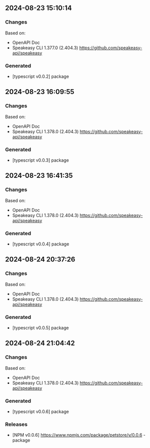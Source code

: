 

## 2024-08-23 15:10:14
### Changes
Based on:
- OpenAPI Doc  
- Speakeasy CLI 1.377.0 (2.404.3) https://github.com/speakeasy-api/speakeasy
### Generated
- [typescript v0.0.2] package

## 2024-08-23 16:09:55
### Changes
Based on:
- OpenAPI Doc  
- Speakeasy CLI 1.378.0 (2.404.3) https://github.com/speakeasy-api/speakeasy
### Generated
- [typescript v0.0.3] package

## 2024-08-23 16:41:35
### Changes
Based on:
- OpenAPI Doc  
- Speakeasy CLI 1.378.0 (2.404.3) https://github.com/speakeasy-api/speakeasy
### Generated
- [typescript v0.0.4] package

## 2024-08-24 20:37:26
### Changes
Based on:
- OpenAPI Doc  
- Speakeasy CLI 1.378.0 (2.404.3) https://github.com/speakeasy-api/speakeasy
### Generated
- [typescript v0.0.5] package

## 2024-08-24 21:04:42
### Changes
Based on:
- OpenAPI Doc  
- Speakeasy CLI 1.378.0 (2.404.3) https://github.com/speakeasy-api/speakeasy
### Generated
- [typescript v0.0.6] package
### Releases
- [NPM v0.0.6] https://www.npmjs.com/package/petstore/v/0.0.6 - package